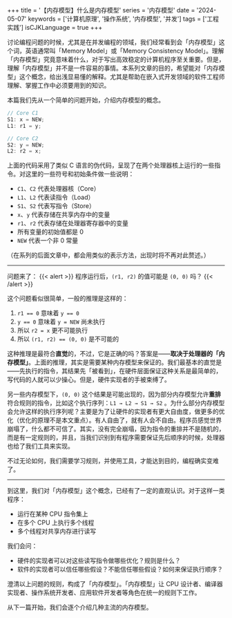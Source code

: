 +++
title = '【内存模型】什么是内存模型'
series = '内存模型'
date = '2024-05-07'
keywords = ['计算机原理', '操作系统', '内存模型', '并发']
tags = ['工程实践']
isCJKLanguage = true
+++

讨论编程问题的时候，尤其是在并发编程的领域，我们经常看到会「内存模型」这个词，英语通常叫「Memory Model」或「Memory Consistency Model」。理解「内存模型」究竟意味着什么，对于写出高效稳定的计算机程序至关重要。但是，理解「内存模型」并不是一件容易的事情。本系列文章的目的，希望能对「内存模型」这个概念，给出浅显易懂的解释。尤其是帮助在嵌入式开发领域的软件工程师理解、掌握工作中必须要用到的知识。

本篇我们先从一个简单的问题开始，介绍内存模型的概念。

```c
// Core C1
S1: x = NEW;
L1: r1 = y;
```

```c
// Core C2
S2: y = NEW;
L2: r2 = x;
```

上面的代码采用了类似 C 语言的伪代码，呈现了在两个处理器核上运行的一些指令。对这里的一些符号和初始条件做一些说明：

- `C1`、`C2` 代表处理器核（Core）
- `L1`、`L2` 代表读指令（Load）
- `S1`、`S2` 代表写指令（Store）
- `x`、`y` 代表存储在共享内存中的变量
- `r1`、`r2` 代表存储在处理器寄存器中的变量
- 所有变量的初始值都是 0
- `NEW` 代表一个非 0 常量

（在系列的后面文章中，都会用类似的表示方法，出现时将不再对此赘述。）

---
问题来了：
{{< alert >}}
程序运行后，```(r1, r2)``` 的值可能是 ```(0, 0)``` 吗？
{{< /alert >}}

这个问题看似很简单，一般的推理是这样的：
1. `r1 == 0` 意味着 `y == 0`
2. `y == 0` 意味着 `y = NEW` 尚未执行
3. 所以 `r2 = x` 更不可能执行
4. 所以 `(r1, r2) == (0, 0)` 是不可能的

这种推理是最符合**直觉**的，不过，它是正确的吗？答案是——**取决于处理器的「内存模型」**。上面的推理，其实是需要某种内存模型来保证的。我们最基本的直觉是——先执行的指令，其结果先「被看到」，在硬件层面保证这种关系是最简单的，写代码的人就可以少操心。但是，硬件实现者的手被束缚了。

另一些内存模型下，`(0, 0)` 这个结果是可能出现的，因为部分内存模型允许**重排**符合规则的指令，比如这个执行序列：`L1 → L2 → S1 → S2` 。为什么部分内存模型会允许这样的执行序列呢？主要是为了让硬件的实现者有更大自由度，做更多的优化（优化的原理不是本文重点）。有人自由了，就有人会不自由。程序员感觉世界崩塌了，什么都不可信了。其实，没有完全崩塌，因为指令的重排并不是随机的，而是有一定规则的，并且，当我们识别到有程序需要保证先后顺序的时候，处理器也给了我们工具来实现。

不过无论如何，我们需要学习规则，并使用工具，才能达到目的，编程确实变难了。

---
到这里，我们对「内存模型」这个概念，已经有了一定的直观认识。对于这样一类程序：
- 运行在某种 CPU 指令集上
- 在多个 CPU 上执行多个线程
- 多个线程对共享内存进行读写

我们会问：
- 硬件的实现者可以对这些读写指令做哪些优化？规则是什么？
- 软件的实现者可以信任哪些假设？不能信任哪些假设？如何来保证执行顺序？

澄清以上问题的规则，构成了「内存模型」。「内存模型」让 CPU 设计者、编译器实现者、操作系统开发者、应用软件开发者等角色在统一的规则下工作。

从下一篇开始，我们会逐个介绍几种主流的内存模型。
